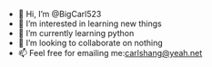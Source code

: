 - 👋 Hi, I’m @BigCarl523
- 👀 I’m interested in learning new things
- 🌱 I’m currently learning python
- 💞️ I’m looking to collaborate on nothing
- 📫 Feel free for emailing me:carlshang@yeah.net

<!---
BigCarl523/BigCarl523 is a ✨ special ✨ repository because its `README.md` (this file) appears on your GitHub profile.
You can click the Preview link to take a look at your changes.
--->
